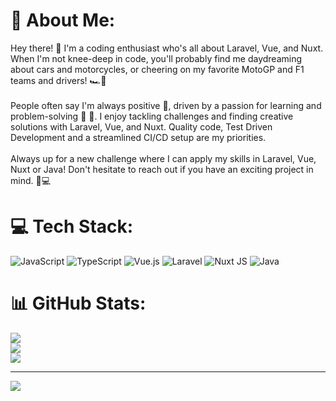 # 💫 About Me:
Hey there! 🚀 I'm a coding enthusiast who's all about Laravel, Vue, and Nuxt. When I'm not knee-deep in code, you'll probably find me daydreaming about cars and motorcycles, or cheering on my favorite MotoGP and F1 teams and drivers! 🏎️💨<br><br>People often say I'm always positive 🌟, driven by a passion for learning and problem-solving 🧠 🧠. I enjoy tackling challenges and finding creative solutions with Laravel, Vue, and Nuxt. Quality code, Test Driven Development and a streamlined CI/CD setup are my priorities.<br><br>Always up for a new challenge where I can apply my skills in Laravel, Vue, Nuxt or Java! Don't hesitate to reach out if you have an exciting project in mind. 🚀💻


# 💻 Tech Stack:
![JavaScript](https://img.shields.io/badge/javascript-%23323330.svg?style=for-the-badge&logo=javascript&logoColor=%23F7DF1E) ![TypeScript](https://img.shields.io/badge/typescript-%23007ACC.svg?style=for-the-badge&logo=typescript&logoColor=white) ![Vue.js](https://img.shields.io/badge/vue.js-%2335495e.svg?style=for-the-badge&logo=vuedotjs&logoColor=%234FC08D) ![Laravel](https://img.shields.io/badge/laravel-%23FF2D20.svg?style=for-the-badge&logo=laravel&logoColor=white) ![Nuxt JS](https://img.shields.io/badge/Nuxt-002E3B?style=for-the-badge&logo=nuxt.js&logoColor=#00DC82) ![Java](https://img.shields.io/badge/Java-ED8B00?style=for-the-badge&logo=openjdk&logoColor=white)
# 📊 GitHub Stats:
![](https://github-readme-stats.vercel.app/api?username=AnthonySchuijlenburg&theme=darcula&hide_border=false&include_all_commits=true&count_private=true)<br/>
![](https://github-readme-streak-stats.herokuapp.com/?user=AnthonySchuijlenburg&theme=darcula&hide_border=false)<br/>
![](https://github-readme-stats.vercel.app/api/top-langs/?username=AnthonySchuijlenburg&theme=darcula&hide_border=false&include_all_commits=true&count_private=true&layout=compact)

---
[![](https://visitcount.itsvg.in/api?id=AnthonySchuijlenburg&icon=0&color=0)](https://visitcount.itsvg.in)

